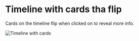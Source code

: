 # Timeline with cards tha flip

Cards on the timeline flip when clicked on to reveal more info.

![Timeline with cards](flip-cards\cardflip-screenshot.jpg)
